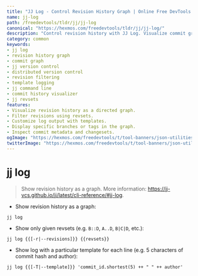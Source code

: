 ```yaml
---
title: "JJ Log - Control Revision History Graph | Online Free DevTools by Hexmos"
name: jj-log
path: /freedevtools/tldr/jj/jj-log
canonical: "https://hexmos.com/freedevtools/tldr/jj/jj-log/"
description: "Control revision history with JJ Log. Visualize commit graphs, filter revisions, and customize output templates for efficient version control. Free online tool, no registration required."
category: common
keywords:
- jj log
- revision history graph
- commit graph
- jj version control
- distributed version control
- revision filtering
- template logging
- jj command line
- commit history visualizer
- jj revsets
features:
- Visualize revision history as a directed graph.
- Filter revisions using revsets.
- Customize log output with templates.
- Display specific branches or tags in the graph.
- Inspect commit metadata and changesets.
ogImage: "https://hexmos.com/freedevtools/t/tool-banners/json-utilities-banner.png"
twitterImage: "https://hexmos.com/freedevtools/t/tool-banners/json-utilities-banner.png"
---
```


# jj log

> Show revision history as a graph.
> More information: <https://jj-vcs.github.io/jj/latest/cli-reference/#jj-log>.

- Show revision history as a graph:

`jj log`

- Show only given revsets (e.g. `B::D`, `A..D`, `B|C|D`, etc.):

`jj log {{[-r|--revisions]}} {{revsets}}`

- Show log with a particular template for each line (e.g. 5 characters of commit hash and author):

`jj log {{[-T|--template]}} 'commit_id.shortest(5) ++ " " ++ author'`
